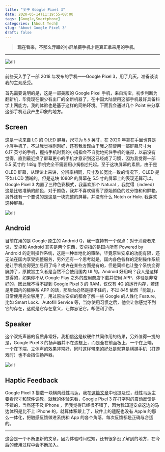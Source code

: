 ```yaml
---
title: "关于 Google Pixel 3"
date: 2020-05-14T11:19:55+08:00
tags: [Google,Smartphone]
categories: [About Tech]
slug: "About Google Pixel 3"
draft: false
---
```


> **现在看来，不那么浮躁的小屏单摄手机才是真正拿来用的手机。**

<!--more-->

---

![alt](https://dawnblog-1300625500.cos.ap-guangzhou.myqcloud.com/images/20200514112328.jpg "Google Pixel 3")

---

前些天入手了一部 2018 年发布的手机——Google Pixel 3，用了几天，准备谈谈我的主观感受。

首先需要说明的是，这是一部美版的 Google Pixel 手机，来自淘宝，初步判断为翻新机，毕竟现在很少有出厂的全新机器了，在中国大陆使用这部手机最好具备科学上网能力，我的体验也是基于这样的网络环境。下面我会通过几个 Point 来分享这部手机让我产生印象的地方。

## Screen

这是一块来自 LG 的 OLED 屏幕，尺寸为 5.5 英寸，在 2020 年拿在手里也算是小屏手机了，不过我觉得刚刚好，还有我发现由于我之前使用一部屏幕尺寸为 6.17 英寸的手机，握持手机时我的小拇指会不自觉地托住手机的底部，以前没有觉得，直到最近换了屏幕更小的手机才意识到这已经成了习惯，因为我觉得一部 5.5 英寸的 148g 手机完全不需要用小拇指☝托起。至于这块屏幕的素质，由于是 OLED 屏幕，从理论上来讲，分辨率相同，尺寸及长宽比一致的情况下，OLED 是不如 LCD 清晰的。但是这块 1080P 的屏幕在 5.5 寸的屏幕上的表现还算可以。Google Pixel 3 内置了三种色彩模式，我喜欢那个 Natural ，我觉得（indeed）这是比较准确的颜色，对于颜色，我并不喜欢偏离了原始颜色的过分饱和和鲜艳。另外还有一个要说的是这是一块完整的屏幕，并没有什么 Notch or Hole. 我喜欢这种屏幕。

![alt](https://dawnblog-1300625500.cos.ap-guangzhou.myqcloud.com/images/20200514132303.png "屏幕色彩模式选项")

## Android

目前在用的是 Google 原生的 Android Q，我一直持有一个观点：对于消费者来说，安卓和 Android 其实是两个东西，安卓指的是国内所有 Powered by Android 的定制操作系统，这是一种本地化的策略，毕竟原生安卓的功能有限，还无法在国内享受完整服务，另外还有一个思考就是，国内各色各样的定制操作系统是让手机变得更加易用了吗？或许在某些方面是有的，但是同样也让整个系统变得臃肿了，原教旨主义者是当然不会使用国内 UI 的。Android 好用吗？我人是这样觉得的，如果你不从 Google Play 之外的应用商店下载并使用 APP，体验是非常好的，因此我不得不提到 Google Pixel 3 的 RAM，仅仅有 4G 的运行内存，若还是用国内的臃肿系 APP 的话，那后台必然是撑不住的，不过 845 依然「能饭」，日常使用完全够用了，用过原生安卓的都会了解一些 Google 的人性化 Feature，比如 Smart Lock、Autofill Service 等，当你使用习惯之后，他会让你感觉不到它的存在，这就是它存在意义，让你忘记它，却便利了你。

## Speaker

这个双扬声器的音质非常好，我相信这是软硬件共同作用的结果，另外值得一提的是，Google Pixel 3 的扬声器并不在边框上，而是全在前面板上，一个在上端，一个在下端，立体声的效果非常好，同时这样带来的好处是就算是横握手机（打游戏时）也不会挡住扬声器。

![alt](https://dawnblog-1300625500.cos.ap-guangzhou.myqcloud.com/images/20200514134846.webp "Google Pixel 3 Front")

## Haptic Feedback

Google Pixel 3 搭载一块横向线性马达，我在[这篇文章](https://dawner.top/posts/what-smartphones-should-focus-on/)中也提及过，线性马达主要看尺寸和软件调教，就我的体验来看，Google Pixel 3 在打字时的震动反馈是不错的，当然还不及 iPhone ，但我觉得已经很不错了，因为我知道安卓这边的马达体积是比不上 iPhone 的，就算体积跟上了，软件上的适配也没有 Apple 的那么一体化，把触感反馈做进系统和 App 的各个角落，每次反馈都是正确与合适的。

---

这会是一个不断更新的文章，因为体验时间过短，还有很多没了解到的地方，在今后的使用过程中会不断加入。